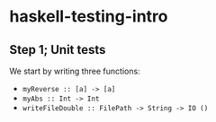 # haskell-testing-intro

## Step 1; Unit tests

We start by writing three functions:

- `myReverse :: [a] -> [a]`
- `myAbs :: Int -> Int`
- `writeFileDouble :: FilePath -> String -> IO ()`
